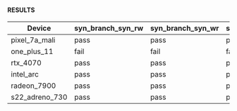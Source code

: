 #### RESULTS


| Device         | syn_branch_syn_rw   | syn_branch_syn_wr   | syn_branch_syn_ww   | syn_lock_step_rw   | syn_lock_step_wr   | syn_lock_step_ww   | syn_subgroup_op_rw   | syn_subgroup_op_wr   | syn_subgroup_op_ww   | syn_memory_converge_ww   | syn_memory_converge_ra   |
|----------------|---------------------|---------------------|---------------------|--------------------|--------------------|--------------------|----------------------|----------------------|----------------------|--------------------------|--------------------------|
| pixel_7a_mali  | pass                | pass                | pass                | pass               | pass               | pass               | pass                 | pass                 | pass                 | nan                      | nan                      |
| one_plus_11    | fail                | fail                | fail                | nan                | nan                | nan                | nan                  | nan                  | nan                  | nan                      | nan                      |
| rtx_4070       | pass                | pass                | pass                | pass               | pass               | pass               | pass                 | pass                 | pass                 | fail                     | fail                     |
| intel_arc      | pass                | pass                | pass                | pass               | pass               | pass               | nan                  | nan                  | nan                  | nan                      | nan                      |
| radeon_7900    | pass                | pass                | pass                | pass               | pass               | pass               | pass                 | pass                 | pass                 | fail                     | fail                     |
| s22_adreno_730 | pass                | pass                | pass                | nan                | nan                | nan                | nan                  | nan                  | nan                  | nan                      | nan                      |